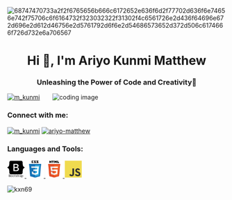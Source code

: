 ![68747470733a2f2f6765656b666c6172652e636f6d2f77702d636f6e74656e742f75706c6f6164732f323032322f31302f4c6561726e2d436f64696e672d696e2d612d46756e2d5761792d6f6e2d54686573652d372d506c6174666f726d732e6a706567](https://github.com/kxn69/kxn69/assets/113647454/370ca4f4-8b94-407b-86f8-f47b4fa3326b)

<h1 align="center">Hi 👋, I'm Ariyo Kunmi Matthew</h1>
<h3 align="center">Unleashing the Power of Code and Creativity🌟</h3>
<img align="right" alt="coding image" width="400" src="https://media2.giphy.com/media/qgQUggAC3Pfv687qPC/giphy.gif?cid=ecf05e477t62zsbpba3jo0d90ce2vznz7s93y5zaiv9n1hc8&ep=v1_gifs_search&rid=giphy.gif&ct=g](https://github.com/kxn69/kxn69/assets/113647454/a5cc5f17-dcac-4325-ba12-1b674476d909">
<!-- <p align="left"> <img src="https://komarev.com/ghpvc/?username=kxn69&label=Profile%20views&color=0e75b6&style=flat" alt="kxn69" /> </p> -->

<p align="left"> <a href="https://twitter.com/m_kunmi" target="blank"><img src="https://img.shields.io/twitter/follow/m_kunmi?logo=twitter&style=for-the-badge" alt="m_kunmi" /></a> </p>

<h3 align="left">Connect with me:</h3>
<p align="left">
<a href="https://twitter.com/m_kunmi" target="blank"><img align="center" src="https://raw.githubusercontent.com/rahuldkjain/github-profile-readme-generator/master/src/images/icons/Social/twitter.svg" alt="m_kunmi" height="30" width="40" /></a>
<a href="https://linkedin.com/in/ariyo-matthew" target="blank"><img align="center" src="https://raw.githubusercontent.com/rahuldkjain/github-profile-readme-generator/master/src/images/icons/Social/linked-in-alt.svg" alt="ariyo-matthew" height="30" width="40" /></a>
</p>

<h3 align="left">Languages and Tools:</h3>
<p align="left"> <a href="https://getbootstrap.com" target="_blank" rel="noreferrer"> <img src="https://raw.githubusercontent.com/devicons/devicon/master/icons/bootstrap/bootstrap-plain-wordmark.svg" alt="bootstrap" width="40" height="40"/> </a> <a href="https://www.w3schools.com/css/" target="_blank" rel="noreferrer"> <img src="https://raw.githubusercontent.com/devicons/devicon/master/icons/css3/css3-original-wordmark.svg" alt="css3" width="40" height="40"/> </a> <a href="https://www.w3.org/html/" target="_blank" rel="noreferrer"> <img src="https://raw.githubusercontent.com/devicons/devicon/master/icons/html5/html5-original-wordmark.svg" alt="html5" width="40" height="40"/> </a> <a href="https://developer.mozilla.org/en-US/docs/Web/JavaScript" target="_blank" rel="noreferrer"> <img src="https://raw.githubusercontent.com/devicons/devicon/master/icons/javascript/javascript-original.svg" alt="javascript" width="40" height="40"/> </a> </p>

<p><img align="center" src="https://github-readme-stats.vercel.app/api/top-langs?username=kxn69&show_icons=true&locale=en&layout=compact" alt="kxn69" /></p>
